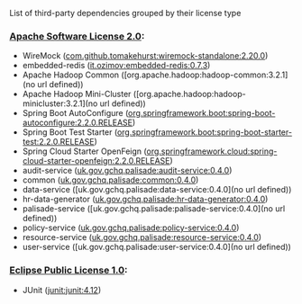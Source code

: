 List of third-party dependencies grouped by their license type

### [Apache Software License 2.0](./licenses/apache_software_license_2.0.txt):
* WireMock ([com.github.tomakehurst:wiremock-standalone:2.20.0](http://wiremock.org))
* embedded-redis ([it.ozimov:embedded-redis:0.7.3](https://github.com/ozimov/embedded-redis))
* Apache Hadoop Common ([org.apache.hadoop:hadoop-common:3.2.1](no url defined))
* Apache Hadoop Mini-Cluster ([org.apache.hadoop:hadoop-minicluster:3.2.1](no url defined))
* Spring Boot AutoConfigure ([org.springframework.boot:spring-boot-autoconfigure:2.2.0.RELEASE](https://projects.spring.io/spring-boot/#/spring-boot-parent/spring-boot-autoconfigure))
* Spring Boot Test Starter ([org.springframework.boot:spring-boot-starter-test:2.2.0.RELEASE](https://projects.spring.io/spring-boot/#/spring-boot-parent/spring-boot-starters/spring-boot-starter-test))
* Spring Cloud Starter OpenFeign ([org.springframework.cloud:spring-cloud-starter-openfeign:2.2.0.RELEASE](https://projects.spring.io/spring-cloud))
* audit-service ([uk.gov.gchq.palisade:audit-service:0.4.0](https://github.com/gchq/Palisade-services/tree/main/audit-service))
* common ([uk.gov.gchq.palisade:common:0.4.0](https://github.com/gchq/Palisade-common))
* data-service ([uk.gov.gchq.palisade:data-service:0.4.0](no url defined))
* hr-data-generator ([uk.gov.gchq.palisade:hr-data-generator:0.4.0](https://github.com/gchq/Palisade-examples/tree/main/hr-data-generator))
* palisade-service ([uk.gov.gchq.palisade:palisade-service:0.4.0](no url defined))
* policy-service ([uk.gov.gchq.palisade:policy-service:0.4.0](https://github.com/gchq/Palisade-services/tree/main/policy-service))
* resource-service ([uk.gov.gchq.palisade:resource-service:0.4.0](https://github.com/gchq/Palisade-services/tree/main/resource-service))
* user-service ([uk.gov.gchq.palisade:user-service:0.4.0](no url defined))

### [Eclipse Public License 1.0](./licenses/eclipse_public_license_1.0.html):
* JUnit ([junit:junit:4.12](http://junit.org))
